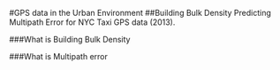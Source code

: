 #GPS data in the Urban Environment
##Building Bulk Density Predicting Multipath Error for NYC Taxi GPS data (2013).






###What is Building Bulk Density



###What is Multipath error
